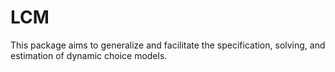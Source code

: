 # LCM

This package aims to generalize and facilitate the specification, solving, and estimation of dynamic choice models.
